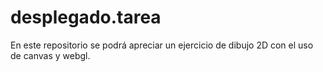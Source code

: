# desplegado.tarea
En este repositorio se podrá apreciar un ejercicio de dibujo 2D con el uso de canvas y webgl.
